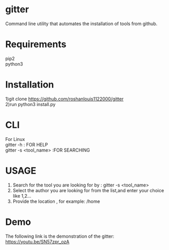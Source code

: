 # gitter
Command line utility that automates the installation of tools from github.

# Requirements
pip2<br/>
python3

# Installation
1)git clone https://github.com/roshanlouis1122000/gitter</br>
2)run python3 install.py</br>
# CLI
For Linux</br>
gitter -h    : FOR HELP </br>
gitter -s <tool_name>  :FOR SEARCHING

# USAGE
1) Search for the tool you are looking for by :   gitter -s <tool_name>
2) Select the author you are looking for from the list,and enter your choice like 1,2...
3) Provide the location , for example: /home

# Demo
The following link is the demonstration of the gitter:
https://youtu.be/SN57zpr_ozA
